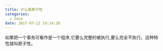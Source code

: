 ```yaml
---
title: 什么是原子性
categories:
  - Java
date: 2017-07-22 19:14:26
---
```

如果把一个事务可看作是一个程序,它要么完整的被执行,要么完全不执行。这种特性就叫原子性。